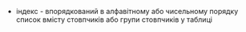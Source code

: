 - індекс - впорядкований в алфавітному або чисельному порядку список вмісту стовпчиків або групи стовпчиків у таблиці